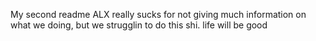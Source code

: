 My second readme
ALX really sucks for not giving much information on what we doing, but we strugglin to do this shi. 
life will be good
